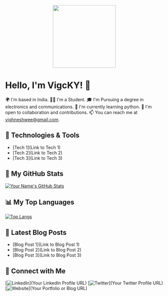 <div align="center">
  <img src="https://s1.zerochan.net/Sukuna.600.3187836.jpg" width="200" height="200">
</div>

# Hello, I'm VigcKY! 👋

🌍 I'm based in India.
👨‍💻 I'm a Student.
🎓 I'm Pursuing a degree in electronics and communications.
🌱 I'm currently learning python.
🤝 I'm open to collaboration and contributions.
📫 You can reach me at vighneshwee@gmail.com.

## 🔧 Technologies & Tools

- [Tech 1](Link to Tech 1)
- [Tech 2](Link to Tech 2)
- [Tech 3](Link to Tech 3)

## 🌟 My GitHub Stats

[![Your Name's GitHub Stats](https://github-readme-stats.vercel.app/api?username=your-username&show_icons=true&theme=radical)](https://github.com/anuraghazra/github-readme-stats)

## 📊 My Top Languages

[![Top Langs](https://github-readme-stats.vercel.app/api/top-langs/?username=your-username&layout=compact)](https://github.com/anuraghazra/github-readme-stats)

## 📖 Latest Blog Posts

- [Blog Post 1](Link to Blog Post 1)
- [Blog Post 2](Link to Blog Post 2)
- [Blog Post 3](Link to Blog Post 3)

## 🤝 Connect with Me

[![LinkedIn](https://img.shields.io/badge/-LinkedIn-blue?style=flat-square&logo=Linkedin&logoColor=white)](Your LinkedIn Profile URL)
[![Twitter](https://img.shields.io/badge/-Twitter-1DA1F2?style=flat-square&logo=Twitter&logoColor=white)](Your Twitter Profile URL)
[![Website](https://img.shields.io/badge/-Portfolio-4d008f?style=flat-square&logo=icloud&logoColor=white)](Your Portfolio or Blog URL)
